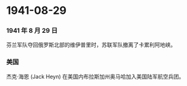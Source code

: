 # 1941-08-29

### 1941 年 8 月 29 日

芬兰军队夺回俄罗斯北部的维伊普里时，苏联军队撤离了卡累利阿地峡。

### 美国

杰克·海恩 (Jack Heyn) 在美国内布拉斯加州奥马哈加入美国陆军航空兵团。